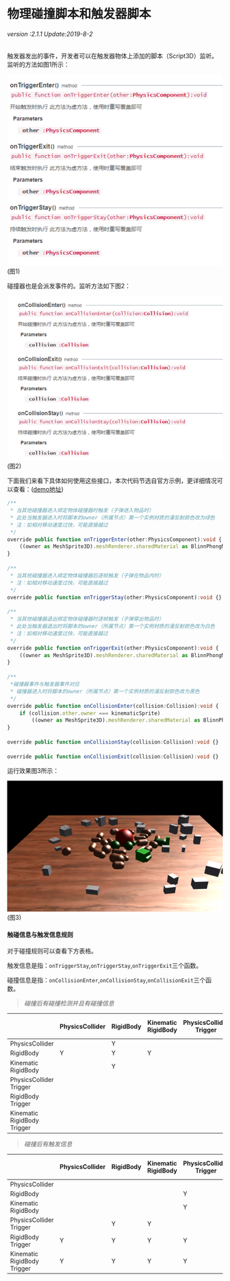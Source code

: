 # 物理碰撞脚本和触发器脚本

###### *version :2.1.1   Update:2019-8-2*

触发器发出的事件，开发者可以在触发器物体上添加的脚本（Script3D）监听。监听的方法如图1所示：

![](img/1.png)<br>(图1)

碰撞器也是会派发事件的。监听方法如下图2：

![](img/2.png)<br>(图2)

下面我们来看下具体如何使用这些接口，本次代码节选自官方示例，更详细情况可以查看：([demo地址](https://layaair.ldc.layabox.com/demo2/?language=ch&category=3d&group=Physics3D&name=PhysicsWorld_TriggerAndCollisionEvent))

```typescript
/**
 * 当其他碰撞器进入绑定物体碰撞器时触发（子弹进入物品时）
 * 此处当触发器进入时将脚本的owner（所属节点）第一个实例材质的漫反射颜色改为绿色
 * 注：如相对移动速度过快，可能直接越过
 */
override public function onTriggerEnter(other:PhysicsComponent):void {
	((owner as MeshSprite3D).meshRenderer.sharedMaterial as BlinnPhongMaterial).albedoColor = new Vector4(0.0, 1.0, 0.0, 1.0);
}

/**
 * 当其他碰撞器进入绑定物体碰撞器后逐帧触发（子弹在物品内时）
 * 注：如相对移动速度过快，可能直接越过
 */	
override public function onTriggerStay(other:PhysicsComponent):void {}

/**
 * 当其他碰撞器退出绑定物体碰撞器时逐帧触发（子弹穿出物品时）
 * 此处当触发器退出时将脚本的owner（所属节点）第一个实例材质的漫反射颜色改为白色
 * 注：如相对移动速度过快，可能直接越过
 */	
override public function onTriggerExit(other:PhysicsComponent):void {
	((owner as MeshSprite3D).meshRenderer.sharedMaterial as BlinnPhongMaterial).albedoColor = new Vector4(1.0, 1.0, 1.0, 1.0);
}

/**
 *碰撞器事件与触发器事件对应
 * 碰撞器进入时将脚本的owner（所属节点）第一个实例材质的漫反射颜色改为黑色
 */
override public function onCollisionEnter(collision:Collision):void {
	if (collision.other.owner === kinematicSprite)
		((owner as MeshSprite3D).meshRenderer.sharedMaterial as BlinnPhongMaterial).albedoColor = new Vector4(0.0, 0.0, 0.0, 1.0);
}
	
override public function onCollisionStay(collision:Collision):void {}
	
override public function onCollisionExit(collision:Collision):void {}

```

运行效果图3所示：

![](img/3.png)<br>(图3)



#### 触碰信息与触发信息规则

对于碰撞规则可以查看下方表格。

触发信息是指：`onTriggerStay`,`onTriggerStay`,`onTriggerExit`三个函数。

碰撞信息是指：`onCollisionEnter`,`onCollisionStay`,`onCollisionExit`三个函数。

> *碰撞后有碰撞检测并且有碰撞信息*

|                             | PhysicsCollider | RigidBody | Kinematic RigidBody | PhysicsCollider Trigger | RigidBody Trigger | Kinematic RigidBody Trigger |
| --------------------------- | --------------- | --------- | ------------------- | ----------------------- | ----------------- | --------------------------- |
| PhysicsCollider             |                 | Y         |                     |                         |                   |                             |
| RigidBody                   | Y               | Y         | Y                   |                         |                   |                             |
| Kinematic RigidBody         |                 | Y         |                     |                         |                   |                             |
| PhysicsCollider Trigger     |                 |           |                     |                         |                   |                             |
| RigidBody Trigger           |                 |           |                     |                         |                   |                             |
| Kinematic RigidBody Trigger |                 |           |                     |                         |                   |                             |

> *碰撞后有触发信息*

|                             | PhysicsCollider | RigidBody | Kinematic RigidBody | PhysicsCollider Trigger | RigidBody Trigger | Kinematic RigidBody Trigger |
| --------------------------- | --------------- | --------- | ------------------- | ----------------------- | ----------------- | --------------------------- |
| PhysicsCollider             |                 |           |                     |                         | Y                 | Y                           |
| RigidBody                   |                 |           |                     | Y                       | Y                 | Y                           |
| Kinematic RigidBody         |                 |           |                     | Y                       | Y                 | Y                           |
| PhysicsCollider Trigger     |                 | Y         | Y                   |                         | Y                 | Y                           |
| RigidBody Trigger           | Y               | Y         | Y                   | Y                       | Y                 | Y                           |
| Kinematic RigidBody Trigger | Y               | Y         | Y                   | Y                       | Y                 | Y                           |


